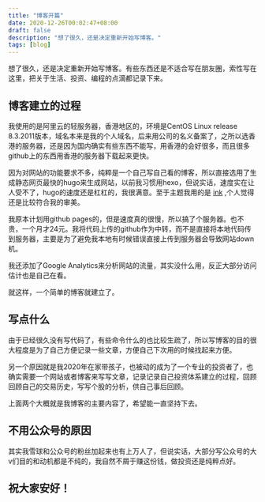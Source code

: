 ```yaml
---
title: "博客开篇"
date: 2020-12-26T00:02:47+08:00
draft: false
description: "想了很久，还是决定重新开始写博客。"
tags: [blog]
---
```

想了很久，还是决定重新开始写博客。有些东西还是不适合写在朋友圈，索性写在这里，把关于生活、投资、编程的点滴都记录下来。

## 博客建立的过程

我使用的是阿里云的轻服务器，香港地区的，环境是CentOS Linux release 8.3.2011版本，域名本来是我的个人域名，后来用公司的名义备案了，之所以选香港的服务器，还是因为国内确实有些东西不能写，用香港的会好很多，而且很多github上的东西用香港的服务器下载起来更快。

因为对网站的功能要求不多，纯粹是一个自己写自己看的博客，所以直接选用了生成静态网页最快的hugo来生成网站，以前我习惯用hexo，但说实话，速度实在让人受不了，hugo的速度还是杠杠的，我很满意。至于主题我用的是 [ink](https://github.com/knadh/hugo-ink) ,个人觉得还是比较符合我的审美。

我原本计划用github pages的，但是速度真的很慢，所以搞了个服务器。也不贵，一个月才24元。我将代码上传的github作为中转，而不是直接将本地代码传到服务器，主要是为了避免我本地有时候错误直接上传到服务器会导致网站down机。

我还添加了Google Analytics来分析网站的流量，其实没什么用，反正大部分访问估计也是自己在看。

就这样，一个简单的博客就建立了。

## 写点什么

由于已经很久没有写代码了，有些命令什么的也比较生疏了，所以写博客的目的很大程度是为了自己方便记录一些文章，方便自己下次用的时候找起来方便。

另一个原因就是我2020年在家带孩子，也被动的成为了一个专业的投资者了，也确实需要一个网站或者博客来写写文章，记录记录自己投资体系建立的过程，回顾回顾自己的交易历史，写写个股的分析，供自己事后回顾。

上面两个大概就是我博客的主要内容了，希望能一直坚持下去。

## 不用公众号的原因

其实我雪球和公众号的粉丝加起来也有上万人了，但说实话，大部分写公众号的大v们目的和动机都是不纯的，我自然不屑于赚这份钱，做投资还是纯粹点好。

## 祝大家安好！


